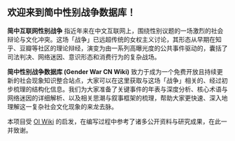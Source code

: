 ## 欢迎来到**简中性别战争数据库**！

**简中互联网性别战争** 指近年来在中文互联网上，围绕性别议题的一场激烈的社会辩论与文化冲突。这场「战争」已远超传统的女权主义讨论，其形态从早期在知乎、豆瓣等社区的理论辩经，演变为由一系列高曝光度的公共事件驱动的，囊括了司法判决、网络迷因、意识形态和消费行为的复杂战场。

**简中性别战争数据库 (Gender War CN Wiki)** 致力于成为一个免费开放且持续更新的社会现象知识整合站点，大家可以在这里获取与这场「战争」相关的、经过初步梳理的结构化信息。我们为大家准备了关键事件的年表与深度分析、核心术语与网络迷因的详细解析、以及相关思潮与叙事框架的梳理，帮助大家更快速、深入地理解这一复杂社会文化现象的来龙去脉。

本项目受 [OI Wiki](https://oi-wiki.org/) 的启发，在编写过程中参考了诸多公开资料与研究成果，在此一并致谢。



<!-- For full documentation visit [mkdocs.org](https://www.mkdocs.org).

## Commands

* `mkdocs new [dir-name]` - Create a new project.
* `mkdocs serve` - Start the live-reloading docs server.
* `mkdocs build` - Build the documentation site.
* `mkdocs -h` - Print help message and exit.

## Project layout

    mkdocs.yml    # The configuration file.
    docs/
        index.md  # The documentation homepage.
        ...       # Other markdown pages, images and other files. -->
